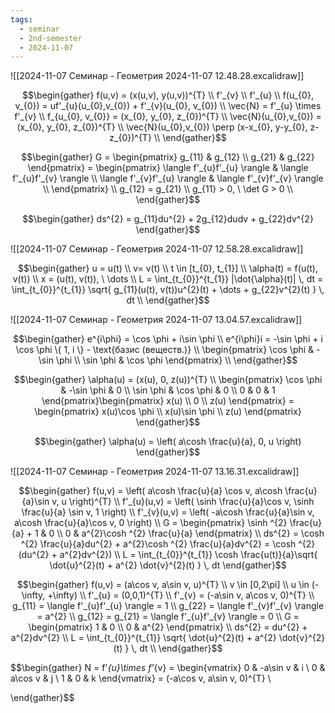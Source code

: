 ```yaml
---
tags:
  - seminar
  - 2nd-semester
  - 2024-11-07
---
```


![[2024-11-07 Семинар - Геометрия 2024-11-07 12.48.28.excalidraw]]

$$\begin{gather}
f(u,v) = (x(u,v), y(u,v))^{T} \\
f'_{v} \\
f'_{u} \\
f(u_{0}, v_{0}) = uf'_{u}(u_{0},v_{0}) + f'_{v}(u_{0}, v_{0}) \\
\vec{N} = f'_{u} \times f'_{v} \\
f_{u_{0}, v_{0}} = (x_{0}, y_{0}, z_{0})^{T} \\
\vec{N}(u_{0},v_{0}) = (x_{0}, y_{0}, z_{0})^{T} \\
\vec{N}(u_{0},v_{0}) \perp (x-x_{0}, y-y_{0}, z-z_{0})^{T} \\
\end{gather}$$

$$\begin{gather}
G = \begin{pmatrix}
g_{11} & g_{12} \\
g_{21} & g_{22}
\end{pmatrix} = \begin{pmatrix}
\langle f'_{u}f'_{u} \rangle & \langle f'_{u}f'_{v} \rangle \\
\langle f'_{v}f'_{u} \rangle & \langle f'_{v}f'_{v} \rangle \\
\end{pmatrix} \\
g_{12} = g_{21} \\
g_{11} > 0, \ \det G > 0 \\
\end{gather}$$

$$\begin{gather}
ds^{2} = g_{11}du^{2} + 2g_{12}dudv + g_{22}dv^{2}
\end{gather}$$

![[2024-11-07 Семинар - Геометрия 2024-11-07 12.58.28.excalidraw]]

$$\begin{gather}
u = u(t) \\
v=  v(t) \\
t \in [t_{0}, t_{1}] \\
\alpha(t) = f(u(t), v(t)) \\
x = (u(t), v(t)), \ \dots \\
L = \int_{t_{0}}^{t_{1}} |\dot{\alpha}(t)| \, dt = \int_{t_{0}}^{t_{1}} \sqrt{ g_{11}(u(t), v(t))u^{2}(t) + \dots + g_{22}v^{2}(t) } \, dt \\
\end{gather}$$

![[2024-11-07 Семинар - Геометрия 2024-11-07 13.04.57.excalidraw]]

$$\begin{gather}
e^{i\phi} = \cos \phi + i\sin \phi \\
e^{i\phi}i = -\sin \phi + i \cos \phi
\{ 1, i \} - \text{базис (веществ.)} \\
\begin{pmatrix}
\cos \phi & -\sin \phi \\
\sin \phi & \cos \phi
\end{pmatrix} \\
\end{gather}$$

$$\begin{gather}
\alpha(u) = (x(u), 0, z(u))^{T} \\
\begin{pmatrix}
\cos \phi & -\sin \phi & 0 \\
\sin \phi & \cos \phi & 0 \\
0 & 0 & 1
\end{pmatrix}\begin{pmatrix}
x(u) \\
0 \\
z(u)
\end{pmatrix} = \begin{pmatrix}
x(u)\cos \phi \\
x(u)\sin \phi \\
z(u)
\end{pmatrix}
\end{gather}$$

$$\begin{gather}
\alpha(u) = \left( a\cosh \frac{u}{a}, 0, u \right)
\end{gather}$$

![[2024-11-07 Семинар - Геометрия 2024-11-07 13.16.31.excalidraw]]

$$\begin{gather}
f(u,v) = \left( a\cosh \frac{u}{a} \cos v, a\cosh \frac{u}{a}\sin v, u \right)^{T} \\
f'_{u}(u,v) = \left( \sinh \frac{u}{a}\cos v, \sinh \frac{u}{a} \sin v, 1 \right) \\
f'_{v}(u,v) = \left( -a\cosh \frac{u}{a}\sin v, a\cosh \frac{u}{a}\cos v, 0 \right) \\
G = \begin{pmatrix}
\sinh ^{2} \frac{u}{a} + 1 & 0 \\
0 & a^{2}\cosh ^{2} \frac{u}{a}
\end{pmatrix} \\
ds^{2} = \cosh ^{2} \frac{u}{a}du^{2} + a^{2}\cosh ^{2} \frac{u}{a}dv^{2} = \cosh ^{2} (du^{2} + a^{2}dv^{2}) \\
L = \int_{t_{0}}^{t_{1}} \cosh \frac{u(t)}{a}\sqrt{ \dot{u}^{2}(t) + a^{2} \dot{v}^{2}(t) } \, dt
\end{gather}$$

$$\begin{gather}
f(u,v) = (a\cos v, a\sin v, u)^{T} \\
v \in [0,2\pi] \\
u \in (-\infty, +\infty) \\
f'_{u} = (0,0,1)^{T} \\
f'_{v} = (-a\sin v, a\cos v, 0)^{T} \\
g_{11} = \langle f'_{u}f'_{u} \rangle = 1 \\
g_{22} = \langle f'_{v}f'_{v} \rangle = a^{2} \\
g_{12} = g_{21} = \langle f'_{u}f'_{v} \rangle = 0 \\
G = \begin{pmatrix}
1 & 0 \\
0 & a^{2}
\end{pmatrix} \\
ds^{2} = du^{2} + a^{2}dv^{2} \\
L = \int_{t_{0}}^{t_{1}} \sqrt{ \dot{u}^{2}(t) + a^{2} \dot{v}^{2}(t) } \, dt \\
\end{gather}$$

$$\begin{gather}
N = f'_{u}\times f'_{v} = \begin{vmatrix}
0 & -a\sin v & i \\
0 & a\cos v & j \\
1 & 0 & k
\end{vmatrix} = (-a\cos v, a\sin v, 0)^{T} \\

\end{gather}$$